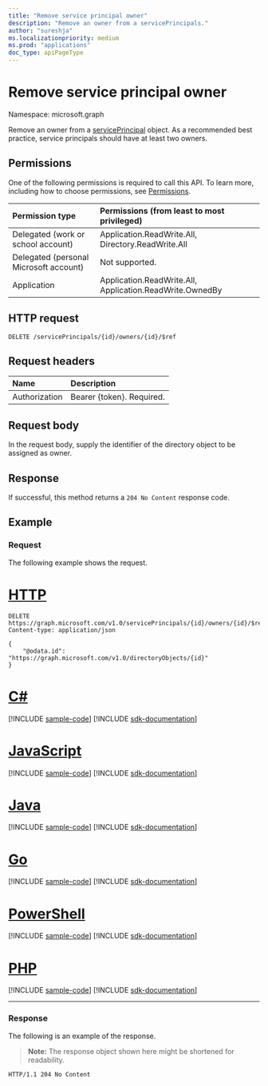 ```yaml
---
title: "Remove service principal owner"
description: "Remove an owner from a servicePrincipals."
author: "sureshja"
ms.localizationpriority: medium
ms.prod: "applications"
doc_type: apiPageType
---
```


# Remove service principal owner

Namespace: microsoft.graph

Remove an owner from a [servicePrincipal](../resources/serviceprincipal.md) object. As a recommended best practice, service principals should have at least two owners.


## Permissions
One of the following permissions is required to call this API. To learn more, including how to choose permissions, see [Permissions](/graph/permissions-reference).

|Permission type      | Permissions (from least to most privileged)              |
|:--------------------|:---------------------------------------------------------|
|Delegated (work or school account) | Application.ReadWrite.All, Directory.ReadWrite.All    |
|Delegated (personal Microsoft account) | Not supported.    |
|Application | Application.ReadWrite.All, Application.ReadWrite.OwnedBy |

## HTTP request
<!-- { "blockType": "ignored" } -->
```http
DELETE /servicePrincipals/{id}/owners/{id}/$ref

```
## Request headers
| Name | Description|
|:---- |:---------- |
| Authorization | Bearer {token}. Required.  |

## Request body
In the request body, supply the identifier of the directory object to be assigned as owner.

## Response

If successful, this method returns a `204 No Content` response code.

## Example

### Request

The following example shows the request.

# [HTTP](#tab/http)
<!-- {
  "blockType": "request",
  "name": "serviceprincipal_delete_owners"
}-->

```http
DELETE https://graph.microsoft.com/v1.0/servicePrincipals/{id}/owners/{id}/$ref
Content-type: application/json

{
    "@odata.id": "https://graph.microsoft.com/v1.0/directoryObjects/{id}"
}

```

# [C#](#tab/csharp)
[!INCLUDE [sample-code](../includes/snippets/csharp/serviceprincipal-delete-owners-csharp-snippets.md)]
[!INCLUDE [sdk-documentation](../includes/snippets/snippets-sdk-documentation-link.md)]

# [JavaScript](#tab/javascript)
[!INCLUDE [sample-code](../includes/snippets/javascript/serviceprincipal-delete-owners-javascript-snippets.md)]
[!INCLUDE [sdk-documentation](../includes/snippets/snippets-sdk-documentation-link.md)]

# [Java](#tab/java)
[!INCLUDE [sample-code](../includes/snippets/java/serviceprincipal-delete-owners-java-snippets.md)]
[!INCLUDE [sdk-documentation](../includes/snippets/snippets-sdk-documentation-link.md)]

# [Go](#tab/go)
[!INCLUDE [sample-code](../includes/snippets/go/serviceprincipal-delete-owners-go-snippets.md)]
[!INCLUDE [sdk-documentation](../includes/snippets/snippets-sdk-documentation-link.md)]

# [PowerShell](#tab/powershell)
[!INCLUDE [sample-code](../includes/snippets/powershell/serviceprincipal-delete-owners-powershell-snippets.md)]
[!INCLUDE [sdk-documentation](../includes/snippets/snippets-sdk-documentation-link.md)]

# [PHP](#tab/php)
[!INCLUDE [sample-code](../includes/snippets/php/serviceprincipal-delete-owners-php-snippets.md)]
[!INCLUDE [sdk-documentation](../includes/snippets/snippets-sdk-documentation-link.md)]

---


### Response

The following is an example of the response.

>**Note:** The response object shown here might be shortened for readability.

<!-- {
  "blockType": "response"
} -->
```http
HTTP/1.1 204 No Content
```

<!-- uuid: 8fcb5dbc-d5aa-4681-8e31-b001d5168d79
2015-10-25 14:57:30 UTC -->
<!--
{
  "type": "#page.annotation",
  "description": "Remove owner",
  "keywords": "",
  "section": "documentation",
  "tocPath": "",
  "suppressions": [
  ]
}
-->

